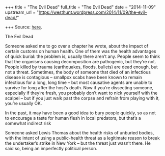 +++
title = "The Evil Dead"
full_title = "The Evil Dead"
date = "2014-11-09"
upstream_url = "https://westhunt.wordpress.com/2014/11/09/the-evil-dead/"

+++
Source: [here](https://westhunt.wordpress.com/2014/11/09/the-evil-dead/).

The Evil Dead

Someone asked me to go over a chapter he wrote, about the impact of
certain customs on human health. One of them was the health advantages
of quick burial: the problem is, usually there aren’t any. People seem
to think that the organisms causing decomposition are pathogenic, but
they’re not. People killed by trauma (earthquakes, floods, bullets)
are dead enough, but not a threat. Sometimes, the body of someone that
died of an infectious disease is contagious – smallpox scabs have been
known to remain infectious for a long, long time – but most causative
agents are unable to survive for long after the host’s death. Now if
you’re dissecting someone, especially if they’re fresh, you probably
don’t want to nick yourself with the scalpel – but if you just walk past
the corpse and refrain from playing with it, you’re usually OK.

In the past, it may have been a good idea to bury people quickly, so as
not to encourage a taste for human flesh in local predators, but that’s
a somewhat indirect risk

Someone asked Lewis Thomas about the health risks of unburied bodies,
with the intent of using a public-health threat as a legitimate reason
to break the undertaker’s strike in New York – but the threat just
wasn’t there. He said so, being an imperfectly political person.



